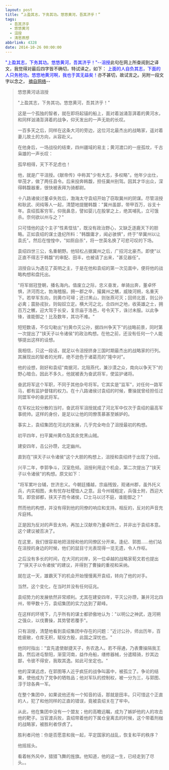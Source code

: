 ```yaml
---
layout: post
title: “上盈其志，下务其功。悠悠黄河，吾其济乎！”
tags:
  - 吾其济乎
  - 悠悠黄河
  - 沮授
  - 清思燕想
abbrlink: 4328
date: 2014-10-26 00:00:00
---
```


<!-- build time:Sat Jun 23 2018 12:05:15 GMT+0800 (中国标准时间) -->

<span style="color:#00f">"上盈其志，下务其功。悠悠黄河，吾其济乎！"--沮授</span>此句在网上所查阅到之译文，我觉得对最后四字皆不确切，特试译之，如下： <span style="color:#00f">上面的人自负其志，下面的人只务抢功。悠悠地黄河啊，我也于其无益矣！</span>亦不甚切，故试言之。另附一段文字以念之， [摘自网络](http://tieba.baidu.com/p/149926020)--
> 悠悠黄河话沮授
> 
> "上盈其志，下务其功。悠悠黄河，吾其济乎！"
> 
> 这是一个孤独的智者，就在即将起锚的船上，面对着汹涌澎湃着的黄河水，和同样汹涌澎湃着的战争，仰天发出的一声无助的长叹。
> 
> 一百多天之后，同样在这条大河的旁边，这位河北最杰出的战略家，遥对着妻儿故土的方向，从容赴义。
> 
> 在他身后，一场战役的结束，四州疆域的易主；黄河渡口的一座孤坟，千古枭雄的一声长叹：
> 
> 孤早相得，天下不足虑也！
> 
> 他，就是广平沮授。《献帝传》中称其"少有大志，多权略"。他年少出仕，举茂才，做了两任县令。后来投奔韩馥，担任冀州别驾。因其才华出众，深得韩馥器重，很快被表拜为骑都尉。
> 
> 十八路诸侯讨董卓失败后，渤海太守袁绍开始了窃取冀州的阴谋。尽管沮授和耿武、闵纯等人一起，清楚地提醒韩馥："冀州虽鄙，带甲百万，谷支十年。袁绍孤客穷军，仰我鼻息，譬如婴儿在股掌之上，绝其哺乳，立可饿杀。奈何欲以州与之？"
> 
> 只可惜他的这个主子"性素恇怯"，既没有政治野心，又缺乏逐鹿天下的胆略。正如袁绍的谋士逢纪所料："韩馥庸才，闻必骇惧"，终于"举冀州以让袁氏"。然后在惶惶中，"如厕自杀"，将一世英名换了可悲可叹的下场。
> 
> 袁绍四世三公，名重朝野。他轻松占据冀州之后，广招河北豪杰。即使"以正直不得志于韩馥"的审配、田丰，也被请了出来，"甚见器任"。
> 
> 沮授自认为遇见了英明之主，于是在他和袁绍的第一次见面中，便将他的战略构想和盘托出。
> 
> "将军弱冠登朝，播名海内。值废立之际，忠义奋发，单骑出奔，董卓怀惧，济河而北，勃海稽服。拥一郡之卒，撮冀州之觽，威陵河朔，名重天下。若举军东向，则黄巾可埽；还讨黑山，则张燕可灭；回师北首，则公孙必禽；震胁戎狄，则匈奴立定。横大河之北，合四州之地，收英雄之士，拥百万之觽，迎大驾于长安，复宗庙于洛邑，号令天下，诛讨未服。以此争锋，谁能御之！比及数年，其功不难。"
> 
> 短短数语，不仅勾勒出"扫黄巾灭公孙，据四州争天下"的战略前景，同时第一次提出了"挟天子以令诸侯"的政治构想。在他之前，还没有任何一个人能够提出这样的设想。
> 
> 我相信，只这一段话，就足以令沮授挤身三国时期最杰出的战略家的行列。其展现出的智者的光辉，绝不逊色于诸葛亮的"隆中对"。
> 
> 他的设想，刚好和袁绍"南据河，北阻燕代，兼沙漠之众，南向以争天下"的野心暗合。因此不多久，他就被表为奋武将军，使监护诸将。
> 
> 奋武将军这个军职，不同于其他杂号将军。它其实是"监军"，对任何一路军马，都有监护督辖的权力。在十八路诸侯讨袁绍的时候，曹操就曾经担任过同盟军中的奋武将军。
> 
> 在军权比较分散的当时，奋武将军沮授就成了河北军中仅次于袁绍的最高军事统帅。这样的身份，是足以让他的同僚羡慕甚至嫉妒的。
> 
> 事实上，袁绍集团在河北的发展，几乎完全吻合了沮授最初的构想。
> 
> 初平四年，扫平冀州黄巾及其余党黑山贼。
> 
> 建安四年，击公孙瓒，北定幽州。
> 
> 直到在"挟天子以令诸侯"这个大胆的构想上，沮授和袁绍终于出现了分歧。
> 
> 兴平二年，李郭争斗，汉室危倾。沮授利用这个机会，第二次提出了"挟天子以令诸侯"的构想。原文如下：
> 
> "将军累叶台辅，世济忠义。今朝廷播越，宗庙残毁，观诸州郡，虽外托义兵，内实相图，未有忧存社稷恤人之意。且今州城粗定，兵强士附，西迎大驾，即宫邺都，挟天子而令诸侯，□士马以讨不庭，谁能御之？"
> 
> 然而他的构想，并没有得到他的同僚的响应和支持。相反的，反对的声音充斥庭帏。
> 
> 正是因为反对的声音太响，再加上汉献帝乃董卓所立，并非出于袁绍本意。这个建议被否决了。
> 
> 在这里，我们很容易地把沮授和他的同僚区分开来。逢纪、郭图......他们站在沮授的身边的时候，他们的鼠目寸光表现得一览无遗，令人作呕。
> 
> 之后没有多长的时间，在大河的对岸，另一位卓越的战略家荀文若也提出了"挟天子以令诸侯"的建议，并得到了曹操的重视和采纳。
> 
> 就在这一天，雄霸天下的机会开始慢慢离开袁绍，转向了他的对手。
> 
> 当然，这个变化，在当时并没有任何征兆。
> 
> 袁绍势力的发展依然非常顺利。尤其在建安四年，平灭公孙瓒，兼并河北四州，带甲数十万，袁绍集团的实力达到了颠峰。
> 
> 在这样的环境下，几乎所有的谋士都骄傲地认为："以明公之神武，连河朔之强众，以伐曹操，其势譬若覆手"。
> 
> 只有沮授，清楚地看到袁绍集团中存在的问题："近讨公孙，师出历年，百姓疲敝，仓库无积，赋役方殷，此国之深忧也。"
> 
> 他同时指出："宜先遣使献捷天子，务农逸人。若不得通，乃表曹操隔我王路，然后进屯黎阳，渐营河南，益作舟船，缮修器械，分遣精骑，抄其边鄙，令彼不得安，我取其逸。如此可坐定也。"
> 
> 他的深谋远虑，在郭图等人近乎疯狂的战争叫嚣中，被孤立了。争论的结果，使他成为了党争的牺牲品；他对军队的控制权，被一分为三，与郭图、淳于琼各典一军。
> 
> 在整个集团中，如果说他还有一个知音的话，那就是田丰。只可惜这个正直的人，犯了和他同样的正直的错误，竟被袁绍关在了牢中。
> 
> 从此，他在集团中没有一个盟友；他的高瞻远瞩，成为了嫉妒他的人的攻击他的靶子。当官渡兵败，袁绍带着他的下属仓皇离去的时候，这个带着刑枷的战略家，被胜利者俘虏了。
> 
> 胜利者问他：你是否愿意和我一起，平定国家的战乱，恢复和平的秩序？
> 
> 他摇摇头。
> 
> 看着帐外风中，猎猎飞舞的旌旗。他知道，他的这一生，已经走到了尽头。。<!-- rebuild by neat -->